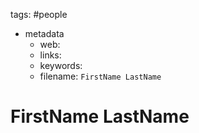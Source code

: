 tags: #people

- metadata
	- web: 
	- links: 
	- keywords: 
	- filename: `FirstName LastName`

# FirstName LastName
